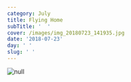 ```yaml
---
category: July
title: Flying Home
subTitle: '  '
cover: /images/img_20180723_141935.jpg
date: '2018-07-23'
day: ' '
slug: ' '
---
```

![null](/images/img_20180723_141935.jpg)
